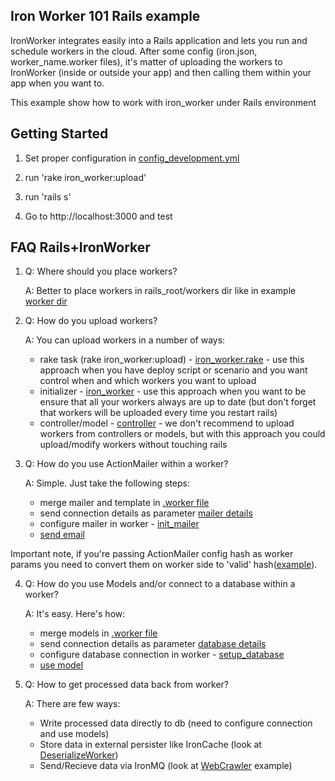 ## Iron Worker 101 Rails example
IronWorker integrates easily into a Rails application and lets you run and schedule workers in the cloud. After some config (iron.json, worker_name.worker files), it's matter of uploading the workers to IronWorker (inside or outside your app) and then calling them within your app when you want to.

This example show how to work with iron_worker under Rails environment

## Getting Started

1. Set proper configuration in [config_development.yml](https://github.com/iron-io/iron_worker_rails_example/blob/master/config_development.yml)

2. run 'rake iron_worker:upload'

3. run 'rails s'

4. Go to http://localhost:3000 and test

## FAQ Rails+IronWorker
1.  Q: Where should you place workers?

    A: Better to place workers in rails_root/workers dir like in example [worker dir](https://github.com/iron-io/iron_worker_rails_example/tree/master/workers)

2.  Q: How do you upload workers?

    A: You can upload workers in a number of ways:
    *    rake task (rake iron_worker:upload) - [iron_worker.rake](https://github.com/iron-io/iron_worker_rails_example/blob/master/lib/tasks/iron_worker.rake) - use this approach when you have deploy script or scenario and you want control when and which workers you want to upload
    *    initializer - [iron_worker](https://github.com/iron-io/iron_worker_rails_example/blob/master/config/initializers/iron_worker.rb#L4) - use this approach when you want to be ensure that all your workers always are up to date (but don't forget that workers will be uploaded every time you restart rails)
    *    controller/model - [controller](https://github.com/iron-io/iron_worker_rails_example/blob/master/app/controllers/codes_controller.rb#L8) - we don't recommend to upload workers from controllers or models, but with this approach you could upload/modify workers without touching rails

3.  Q: How do you use ActionMailer within a worker?

    A: Simple. Just take the following steps:
    *    merge mailer and template in [.worker file](https://github.com/iron-io/iron_worker_rails_example/blob/master/workers/simple_mailer_worker.worker)
    *    send connection details as parameter [mailer details](https://github.com/iron-io/iron_worker_rails_example/blob/master/app/controllers/custom_examples_controller.rb#L6)
    *    configure mailer in worker - [init_mailer](https://github.com/iron-io/iron_worker_rails_example/blob/master/workers/simple_mailer_worker.rb#L7)
    *    [send email](https://github.com/iron-io/iron_worker_rails_example/blob/master/workers/simple_mailer_worker.rb#L29)

Important note, if you're passing ActionMailer config hash as worker params you need to convert them on worker side to 'valid' hash([example](https://github.com/iron-io/iron_worker_rails_example/blob/master/workers/simple_mailer_worker.rb#L9)).

4.  Q: How do you use Models and/or connect to a database within a worker?

    A: It's easy. Here's how:
    *    merge models in [.worker file](https://github.com/iron-io/iron_worker_rails_example/blob/master/workers/simple_mailer_worker.worker)
    *    send connection details as parameter [database details](https://github.com/iron-io/iron_worker_rails_example/blob/master/app/controllers/custom_examples_controller.rb#L6)
    *    configure database connection in worker - [setup_database](https://github.com/iron-io/iron_worker_rails_example/blob/master/workers/simple_mailer_worker.rb#L16)
    *    [use model](https://github.com/iron-io/iron_worker_rails_example/blob/master/workers/simple_mailer_worker.rb#L29)

5.  Q: How to get processed data back from worker?

    A: There are few ways:
    *    Write processed data directly to db (need to configure connection and use models)
    *    Store data in external persister like IronCache (look at [DeserializeWorker](https://github.com/iron-io/iron_worker_rails_example/blob/master/workers/deserialize_worker.rb))
    *    Send/Recieve data via IronMQ (look at [WebCrawler](https://github.com/iron-io/iron_worker_examples/tree/master/ruby_ng/web_crawler_nokogiri) example)
